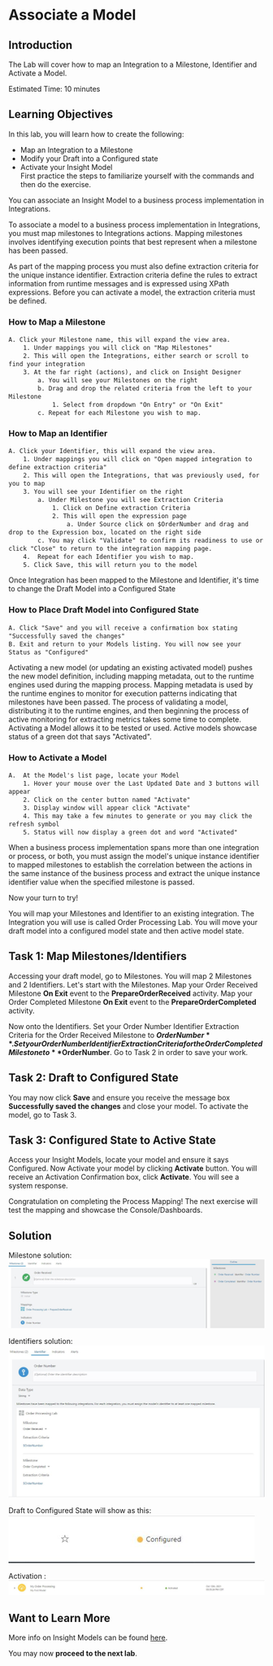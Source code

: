 # Associate a Model

## Introduction

The Lab will cover how to map an Integration to a Milestone, Identifier and Activate a Model.

Estimated Time: 10 minutes

## Learning Objectives

In this lab, you will learn how to create the following:

- Map an Integration to a Milestone
- Modify your Draft into a Configured state
- Activate your Insight Model <br />
First practice the steps to familiarize yourself with the commands and then do the exercise.

You can associate an Insight Model to a business process implementation in Integrations.

To associate a model to a business process implementation in Integrations, you must map milestones to Integrations actions.  Mapping milestones involves identifying execution points that best represent when a milestone has been passed.

As part of the mapping process you must also define extraction criteria for the unique instance identifier. Extraction criteria define the rules to extract information from runtime messages and is expressed using XPath expressions. Before you can activate a model, the extraction criteria must be defined. 
### How to Map a Milestone
    A. Click your Milestone name, this will expand the view area.   
        1. Under mappings you will click on "Map Milestones" 
        2. This will open the Integrations, either search or scroll to find your integration
        3. At the far right (actions), and click on Insight Designer
            a. You will see your Milestones on the right
            b. Drag and drop the related criteria from the left to your Milestone
                1. Select from dropdown "On Entry" or "On Exit"
            c. Repeat for each Milestone you wish to map.
### How to Map an Identifier
    A. Click your Identifier, this will expand the view area.   
        1. Under mappings you will click on "Open mapped integration to define extraction criteria" 
        2. This will open the Integrations, that was previously used, for you to map 
        3. You will see your Identifier on the right
            a. Under Milestone you will see Extraction Criteria
                1. Click on Define extraction Criteria
                2. This will open the expression page
                    a. Under Source click on $OrderNumber and drag and drop to the Expression box, located on the right side 
            c. You may click "Validate" to confirm its readiness to use or click "Close" to return to the integration mapping page.
        4.  Repeat for each Identifier you wish to map.
        5. Click Save, this will return you to the model
        
Once Integration has been mapped to the Milestone and Identifier, it's time to change the Draft Model into a Configured State <br />

### How to Place Draft Model into Configured State

    A. Click "Save" and you will receive a confirmation box stating "Successfully saved the changes"
    B. Exit and return to your Models listing. You will now see your Status as "Configured"


Activating a new model (or updating an existing activated model) pushes the new model definition, including mapping metadata, out to the runtime engines used during the mapping process. Mapping metadata is used by the runtime engines to monitor for execution patterns indicating that milestones have been passed. The process of validating a model, distributing it to the runtime engines, and then beginning the process of active monitoring for extracting metrics takes some time to complete. 
Activating a Model allows it to be tested or used. Active models showcase status of a green dot that says "Activated". <br />

### How to Activate a Model

    A.  At the Model's list page, locate your Model
        1. Hover your mouse over the Last Updated Date and 3 buttons will appear
        2. Click on the center button named "Activate"
        3. Display window will appear click "Activate"
        4. This may take a few minutes to generate or you may click the refresh symbol
        5. Status will now display a green dot and word "Activated"

When a business process implementation spans more than one integration or process, or both, you must assign the model's unique instance identifier to mapped milestones to establish the correlation between the actions in the same instance of the business process and extract the unique instance identifier value when the specified milestone is passed. <br />

Now your turn to try!


 You will map your Milestones and Identifier to an existing integration. The Integration you will use is called Order Processing Lab. You will move your draft model into a configured model state and then active model state. 

## Task 1: Map Milestones/Identifiers

Accessing your draft model, go to Milestones. You will map 2 Milestones and 2 Identifiers.
Let's start with the Milestones. Map your Order Received Milestone **On Exit** event to the **PrepareOrderReceived** activity. Map your Order Completed Milestone **On Exit** event to the **PrepareOrderCompleted** activity. 

Now onto the Identifiers. Set your Order Number Identifier Extraction Criteria for the Order Received Milestone to **$OrderNumber**.
Set your Order Number Identifier Extraction Criteria for the Order Completed Milestone to **$OrderNumber**. Go to Task 2 in order to save your work.
     
## Task 2: Draft to Configured State

You may now click **Save** and ensure you receive the message box **Successfully saved the changes** and close your model. To activate the model, go to Task 3.
    
## Task 3: Configured State to Active State

Access your Insight Models, locate your model and ensure it says Configured. Now Activate your model by clicking **Activate** button. You will receive an Activation Confirmation box, click **Activate**. You will see a system response. 

Congratulation on completing the Process Mapping! The next exercise will test the mapping and showcase the Console/Dashboards. 

## Solution

Milestone solution:
![milestonesolution1](./images/milestonesolution1.jpg " ")

Identifiers solution: <br />
![identifiersolution1](./images/identifiersolution1.jpg " ")

Draft to Configured State will show as this: <br /> 
![drafttoconfigure](./images/drafttoconfigure.jpg " ")

Activation :
![activate](./images/activate.jpg " ")

## Want to Learn More

More info on Insight Models can be found [here](https://docs.oracle.com/en/cloud/paas/integration-cloud/user-int-insight-oci/work-models-integration-insight.html).

You may now **proceed to the next lab**.
